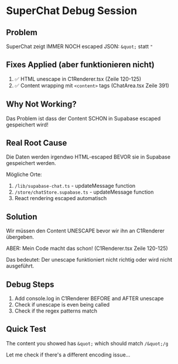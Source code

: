 # SuperChat Debug Session

## Problem
SuperChat zeigt IMMER NOCH escaped JSON: `&quot;` statt `"`

## Fixes Applied (aber funktionieren nicht)
1. ✅ HTML unescape in C1Renderer.tsx (Zeile 120-125)
2. ✅ Content wrapping mit `<content>` tags (ChatArea.tsx Zeile 391)

## Why Not Working?
Das Problem ist dass der Content SCHON in Supabase escaped gespeichert wird!

## Real Root Cause
Die Daten werden irgendwo HTML-escaped BEVOR sie in Supabase gespeichert werden.

Mögliche Orte:
1. `/lib/supabase-chat.ts` - updateMessage function
2. `/store/chatStore.supabase.ts` - updateMessage function
3. React rendering escaped automatisch

## Solution
Wir müssen den Content UNESCAPE bevor wir ihn an C1Renderer übergeben.

ABER: Mein Code macht das schon! (C1Renderer.tsx Zeile 120-125)

Das bedeutet: Der unescape funktioniert nicht richtig oder wird nicht ausgeführt.

## Debug Steps
1. Add console.log in C1Renderer BEFORE and AFTER unescape
2. Check if unescape is even being called
3. Check if the regex patterns match

## Quick Test
The content you showed has `&quot;` which should match `/&quot;/g`

Let me check if there's a different encoding issue...
